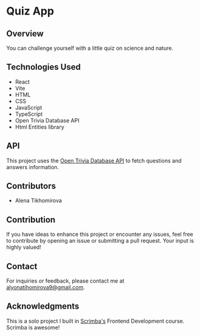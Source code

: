 # Quiz App

## Overview

You can challenge yourself with a little quiz on science and nature.

<!-- ## Features

- **Feature:** description.

## Usage

1. Usage. -->

## Technologies Used

- React
- Vite
- HTML
- CSS
- JavaScript
- TypeScript
- Open Trivia Database API
- Html Entities library

## API

This project uses the [Open Trivia Database API](https://opentdb.com/) to fetch questions and answers information.

## Contributors

- Alena Tikhomirova

## Contribution

If you have ideas to enhance this project or encounter any issues, feel free to contribute by opening an issue or submitting a pull request. Your input is highly valued!

## Contact

For inquiries or feedback, please contact me at alyonatihomirova9@gmail.com.

## Acknowledgments

This is a solo project I built in [Scrimba's](https://scrimba.com/) Frontend Development course. Scrimba is awesome!
